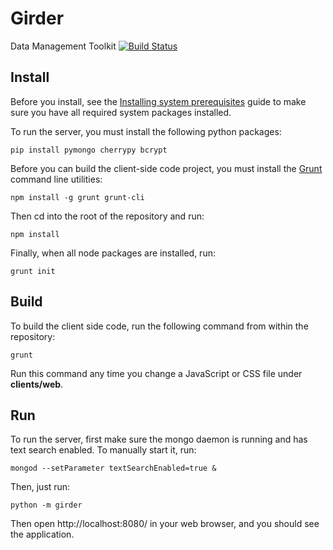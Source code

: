 Girder
======

Data Management Toolkit  [![Build Status](https://travis-ci.org/girder/girder.png?branch=travis)](https://travis-ci.org/girder/girder)

## Install

Before you install, see the [Installing system prerequisites](docs/prerequisites.rst)
guide to make sure you have all required system packages installed.

To run the server, you must install the following python packages:

    pip install pymongo cherrypy bcrypt

Before you can build the client-side code project, you must install the [Grunt](http://gruntjs.com)
command line utilities:

    npm install -g grunt grunt-cli

Then cd into the root of the repository and run:

    npm install

Finally, when all node packages are installed, run:

    grunt init

## Build

To build the client side code, run the following command from within the repository:

    grunt

Run this command any time you change a JavaScript or CSS file under __clients/web__.

## Run

To run the server, first make sure the mongo daemon is running and has text search enabled.
To manually start it, run:

    mongod --setParameter textSearchEnabled=true &

Then, just run:

    python -m girder

Then open http://localhost:8080/ in your web browser, and you should see the application.


